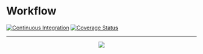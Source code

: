 # Workflow

[![Continuous Integration](https://github.com/CHIMEFRB/workflow/actions/workflows/ci.yml/badge.svg?branch=main)](https://github.com/CHIMEFRB/workflow/actions/workflows/ci.yml) [![Coverage Status](https://coveralls.io/repos/github/CHIMEFRB/workflow/badge.svg?branch=main&t=WaYxol)](https://coveralls.io/github/CHIMEFRB/workflow?branch=main)

---
<p align="center">
  <a href="Some Love">
    <img src="https://forthebadge.com/images/badges/built-with-love.svg">
  </a>
</p>
